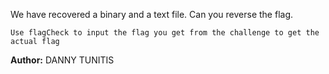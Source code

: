 We have recovered a binary and a text file. Can you reverse the flag.

`Use flagCheck to input the flag you get from the challenge to get the actual flag`

**Author:** DANNY TUNITIS